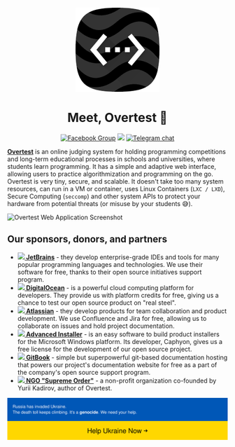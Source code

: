 [<div align='center'><img src='profile/icon.png' alt='Overtest'/></div>](https://overtest.sirkadirov.com/)

# <div align='center'>Meet, Overtest 🚀</div>

<div align='center'>
    <a href="https://facebook.com/groups/overtest"><img src="https://img.shields.io/static/v1?label=Facebook&message=Group&color=3b5998&style=for-the-badge&logo=facebook&logoColor=ffffff" alt="Facebook Group"></a>
    <a href="https://github.com/orgs/overtest/discussions"><img src="https://img.shields.io/static/v1?label=GitHub&message=Discussions&color=171515&style=for-the-badge&logo=github&logoColor=ffffff"></a>
    <a href="https://t.me/overtest_lms"><img src="https://img.shields.io/static/v1?label=Telegram&message=Chat&color=0088cc&style=for-the-badge&logo=telegram&logoColor=ffffff" alt="Telegram chat"></a>
</div>

**[Overtest](https://overtest.sirkadirov.com/)** is an online judging system for holding programming competitions and long-term educational processes in schools and universities, where students learn programming. It has a simple and adaptive web interface, allowing users to practice algorithmization and programming on the go. Overtest is very tiny, secure, and scalable. It doesn't take too many system resources, can run in a VM or container, uses Linux Containers (`LXC / LXD`), Secure Computing (`seccomp`) and other system APIs to protect your hardware from potential threats (or misuse by your students 😅).

![Overtest Web Application Screenshot](https://user-images.githubusercontent.com/7001431/143770658-11d813ec-c3b9-4c40-a4ba-a2fca053a084.png)

## Our sponsors, donors, and partners

- **[<img src="https://jetbrains.com/favicon.ico" width="14px"/> JetBrains](https://jetbrains.com/)** - they develop enterprise-grade IDEs and tools for many popular programming languages and technologies. We use their software for free, thanks to their open source initiatives support program.
- **[<img src="https://cloudy-purple-echidna.faviconkit.com/digitalocean.com/50" width="14px"/> DigitalOcean](https://digitalocean.com/)** - is a powerful cloud computing platform for developers. They provide us with platform credits for free, giving us a chance to test our open source product on "real steel".
- **[<img src="https://atlassian.com/favicon.ico" width="14px"/> Atlassian](https://atlassian.com/)** - they develop products for team collaboration and product development. We use Confluence and Jira for free, allowing us to collaborate on issues and hold project documentation.
- **[<img src="https://advancedinstaller.com/favicon.ico" width="14px"/> Advanced Installer](https://advancedinstaller.com/)** - is an easy software to build product installers for the Microsoft Windows platform. Its developer, Caphyon, gives us a free license for the development of our open source project.
- **[<img src="https://cloudy-purple-echidna.faviconkit.com/gitbook.com/50" width="14px"/> GitBook](https://www.gitbook.com/)** - simple but superpowerful git-based documentation hosting that powers our project's documentation website for free as a part of the company's open source support program.
- **[<img src="https://cloudy-purple-echidna.faviconkit.com/supremeorder.rocks/50" width="14px"/> NGO "Supreme Order"](https://supremeorder.rocks/)** - a non-profit organization co-founded by Yurii Kadirov, author of Overtest.

[![Stand With Ukraine](https://raw.githubusercontent.com/vshymanskyy/StandWithUkraine/main/banner2-direct.svg)](https://stand-with-ukraine.pp.ua)
